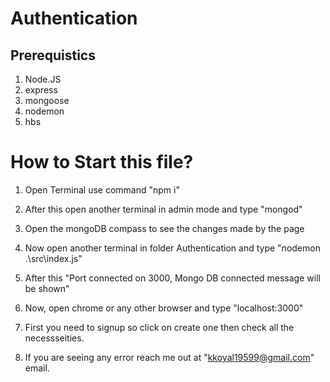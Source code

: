 # Authentication

## Prerequistics

1. Node.JS
2. express
3. mongoose
4. nodemon
5. hbs

# How to Start this file?

1. Open Terminal use command "npm i"

3. After this open another terminal in admin mode and type "mongod"

4. Open the mongoDB compass to see the changes made by the page

5. Now open another terminal in folder Authentication and type "nodemon .\src\index.js"

6. After this "Port connected on 3000, Mongo DB connected message will be shown"

7. Now, open chrome or any other browser and type "localhost:3000"

8. First you need to signup so click on create one then check all the necessseities.

9. If you are seeing any error reach me out at "kkoyal19599@gmail.com" email.
